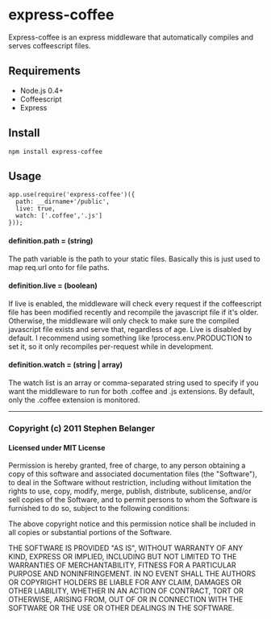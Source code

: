 # express-coffee
Express-coffee is an express middleware that automatically compiles and serves coffeescript files.

## Requirements
* Node.js 0.4+
* Coffeescript
* Express

## Install

    npm install express-coffee

## Usage

    app.use(require('express-coffee')({
      path: __dirname+'/public',
      live: true,
      watch: ['.coffee','.js']
    }));

#### definition.path = (string)
The path variable is the path to your static files. Basically this is just used to map req.url onto for file paths.

#### definition.live = (boolean)
If live is enabled, the middleware will check every request if the coffeescript file has been modified recently and recompile the javascript file if it's older. Otherwise, the middleware will only check to make sure the compiled javascript file exists and serve that, regardless of age. Live is disabled by default. I recommend using something like !process.env.PRODUCTION to set it, so it only recompiles per-request while in development.

#### definition.watch = (string | array)
The watch list is an array or comma-separated string used to specify if you want the middleware to run for both .coffee and .js extensions. By default, only the .coffee extension is monitored.

---

### Copyright (c) 2011 Stephen Belanger
#### Licensed under MIT License

Permission is hereby granted, free of charge, to any person obtaining a copy of this software and associated documentation files (the "Software"), to deal in the Software without restriction, including without limitation the rights to use, copy, modify, merge, publish, distribute, sublicense, and/or sell copies of the Software, and to permit persons to whom the Software is furnished to do so, subject to the following conditions:

The above copyright notice and this permission notice shall be included in all copies or substantial portions of the Software.

THE SOFTWARE IS PROVIDED "AS IS", WITHOUT WARRANTY OF ANY KIND, EXPRESS OR IMPLIED, INCLUDING BUT NOT LIMITED TO THE WARRANTIES OF MERCHANTABILITY, FITNESS FOR A PARTICULAR PURPOSE AND NONINFRINGEMENT. IN NO EVENT SHALL THE AUTHORS OR COPYRIGHT HOLDERS BE LIABLE FOR ANY CLAIM, DAMAGES OR OTHER LIABILITY, WHETHER IN AN ACTION OF CONTRACT, TORT OR OTHERWISE, ARISING FROM, OUT OF OR IN CONNECTION WITH THE SOFTWARE OR THE USE OR OTHER DEALINGS IN THE SOFTWARE.